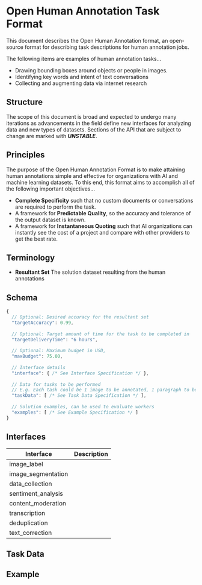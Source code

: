 # Open Human Annotation Task Format

This document describes the Open Human Annotation format, an open-source format for describing task descriptions for human annotation jobs.

The following items are examples of human annotation tasks...
* Drawing bounding boxes around objects or people in images.
* Identifying key words and intent of text conversations
* Collecting and augmenting data via internet research

## Structure

The scope of this document is broad and expected to undergo many iterations as advancements in the field define new interfaces for analyzing data and new types of datasets. Sections of the API that are subject to change are marked with ***UNSTABLE***.

## Principles

The purpose of the Open Human Annotation Format is to make attaining human annotations simple and effective for organizations with AI and machine learning datasets. To this end, this format aims to accomplish all of the following important objectives...
* **Complete Specificity** such that no custom documents or conversations are required to perform the task.
* A framework for **Predictable Quality**, so the accuracy and tolerance of the output dataset is known.
* A framework for **Instantaneous Quoting** such that AI organizations can instantly see the cost of a project and compare with other providers to get the best rate.

## Terminology

* **Resultant Set** The solution dataset resulting from the human annotations

## Schema

```javascript
{
  // Optional: Desired accuracy for the resultant set
  "targetAccuracy": 0.99,
  
  // Optional: Target amount of time for the task to be completed in
  "targetDeliveryTime": "6 hours",
  
  // Optional: Maximum budget in USD,
  "maxBudget": 75.00,
  
  // Interface details
  "interface": { /* See Interface Specification */ },
  
  // Data for tasks to be performed
  // E.g. Each task could be 1 image to be annotated, 1 paragraph to be annotated etc.
  "taskData": [ /* See Task Data Specification */ ],
  
  // Solution examples, can be used to evaluate workers
  "examples": [ /* See Example Specification */ ]
}
```

## Interfaces

| Interface          | Description                                   |
| ------------------ | --------------------------------------------- |
| image_label        |                                               |
| image_segmentation |                                               |
| data_collection    |                                               |
| sentiment_analysis |                                               |
| content_moderation |                                               |
| transcription      |                                               |
| deduplication      |                                               |
| text_correction    |                                               |

## Task Data

## Example

